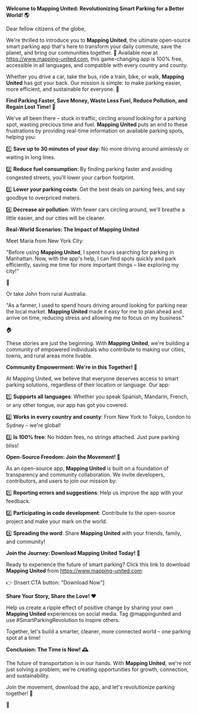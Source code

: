 **Welcome to Mapping United: Revolutionizing Smart Parking for a Better World! 🌎**

Dear fellow citizens of the globe,

We're thrilled to introduce you to **Mapping United**, the ultimate open-source smart parking app that's here to transform your daily commute, save the planet, and bring our communities together. 🚀 Available now at https://www.mapping-united.com, this game-changing app is 100% free, accessible in all languages, and compatible with every country and county.

Whether you drive a car, take the bus, ride a train, bike, or walk, **Mapping United** has got your back. Our mission is simple: to make parking easier, more efficient, and sustainable for everyone. 🌟

**Find Parking Faster, Save Money, Waste Less Fuel, Reduce Pollution, and Regain Lost Time! 💨**

We've all been there – stuck in traffic, circling around looking for a parking spot, wasting precious time and fuel. **Mapping United** puts an end to these frustrations by providing real-time information on available parking spots, helping you:

1️⃣ **Save up to 30 minutes of your day**: No more driving around aimlessly or waiting in long lines.

2️⃣ **Reduce fuel consumption**: By finding parking faster and avoiding congested streets, you'll lower your carbon footprint.

3️⃣ **Lower your parking costs**: Get the best deals on parking fees, and say goodbye to overpriced meters.

4️⃣ **Decrease air pollution**: With fewer cars circling around, we'll breathe a little easier, and our cities will be cleaner.

**Real-World Scenarios: The Impact of Mapping United**

Meet Maria from New York City:

"Before using **Mapping United**, I spent hours searching for parking in Manhattan. Now, with the app's help, I can find spots quickly and park efficiently, saving me time for more important things – like exploring my city!"

🗽️

Or take John from rural Australia:

"As a farmer, I used to spend hours driving around looking for parking near the local market. **Mapping United** made it easy for me to plan ahead and arrive on time, reducing stress and allowing me to focus on my business."

🏠

These stories are just the beginning. With **Mapping United**, we're building a community of empowered individuals who contribute to making our cities, towns, and rural areas more livable.

**Community Empowerment: We're in this Together! 🌟**

At Mapping United, we believe that everyone deserves access to smart parking solutions, regardless of their location or language. Our app:

1️⃣ **Supports all languages**: Whether you speak Spanish, Mandarin, French, or any other tongue, our app has got you covered.

2️⃣ **Works in every country and county**: From New York to Tokyo, London to Sydney – we're global!

3️⃣ **Is 100% free**: No hidden fees, no strings attached. Just pure parking bliss!

**Open-Source Freedom: Join the Movement! 🚀**

As an open-source app, **Mapping United** is built on a foundation of transparency and community collaboration. We invite developers, contributors, and users to join our mission by:

1️⃣ **Reporting errors and suggestions**: Help us improve the app with your feedback.

2️⃣ **Participating in code development**: Contribute to the open-source project and make your mark on the world.

3️⃣ **Spreading the word**: Share **Mapping United** with your friends, family, and community!

**Join the Journey: Download Mapping United Today! 📲**

Ready to experience the future of smart parking? Click this link to download **Mapping United** from https://www.mapping-united.com:

👉 [Insert CTA button: "Download Now"]

**Share Your Story, Share the Love! ❤️**

Help us create a ripple effect of positive change by sharing your own **Mapping United** experiences on social media. Tag @mappingunited and use #SmartParkingRevolution to inspire others.

Together, let's build a smarter, cleaner, more connected world – one parking spot at a time!

**Conclusion: The Time is Now! 🕰️**

The future of transportation is in our hands. With **Mapping United**, we're not just solving a problem; we're creating opportunities for growth, connection, and sustainability.

Join the movement, download the app, and let's revolutionize parking together! 🚀

👋